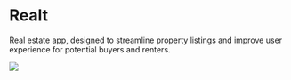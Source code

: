 # Realt
Real estate app, designed to streamline property listings and improve user experience for potential buyers and renters.

![](https://github.com/Your_Repository_Name/Your_GIF_Name.gif)

